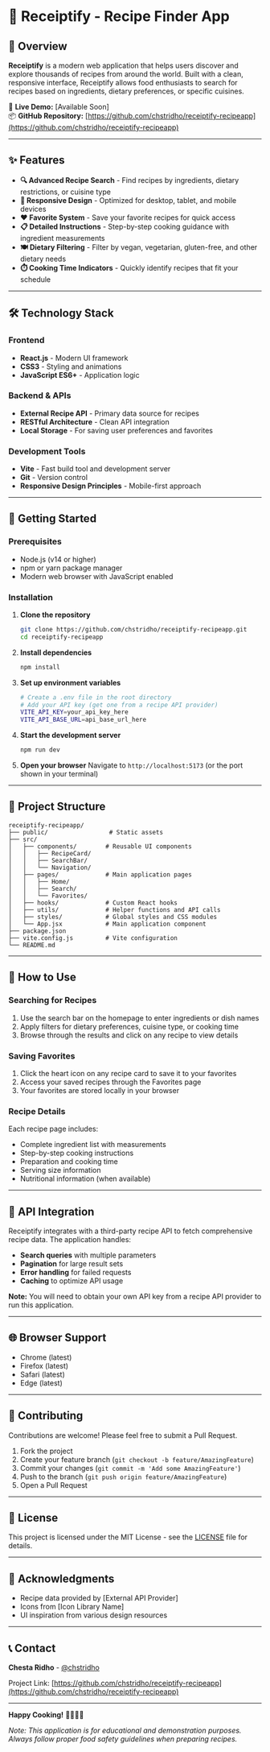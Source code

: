 # 🍳 Receiptify - Recipe Finder App


## 📖 Overview

**Receiptify** is a modern web application that helps users discover and explore thousands of recipes from around the world. Built with a clean, responsive interface, Receiptify allows food enthusiasts to search for recipes based on ingredients, dietary preferences, or specific cuisines.

🔗 **Live Demo:** [Available Soon]  
📦 **GitHub Repository:** [https://github.com/chstridho/receiptify-recipeapp](https://github.com/chstridho/receiptify-recipeapp)

---

## ✨ Features

- **🔍 Advanced Recipe Search** - Find recipes by ingredients, dietary restrictions, or cuisine type
- **📱 Responsive Design** - Optimized for desktop, tablet, and mobile devices
- **❤️ Favorite System** - Save your favorite recipes for quick access
- **📋 Detailed Instructions** - Step-by-step cooking guidance with ingredient measurements
- **🍽️ Dietary Filtering** - Filter by vegan, vegetarian, gluten-free, and other dietary needs
- **⏱️ Cooking Time Indicators** - Quickly identify recipes that fit your schedule

---

## 🛠️ Technology Stack

### Frontend
- **React.js** - Modern UI framework
- **CSS3** - Styling and animations
- **JavaScript ES6+** - Application logic

### Backend & APIs
- **External Recipe API** - Primary data source for recipes
- **RESTful Architecture** - Clean API integration
- **Local Storage** - For saving user preferences and favorites

### Development Tools
- **Vite** - Fast build tool and development server
- **Git** - Version control
- **Responsive Design Principles** - Mobile-first approach

---

## 🚀 Getting Started

### Prerequisites
- Node.js (v14 or higher)
- npm or yarn package manager
- Modern web browser with JavaScript enabled

### Installation

1. **Clone the repository**
   ```bash
   git clone https://github.com/chstridho/receiptify-recipeapp.git
   cd receiptify-recipeapp
   ```

2. **Install dependencies**
   ```bash
   npm install
   ```

3. **Set up environment variables**
   ```bash
   # Create a .env file in the root directory
   # Add your API key (get one from a recipe API provider)
   VITE_API_KEY=your_api_key_here
   VITE_API_BASE_URL=api_base_url_here
   ```

4. **Start the development server**
   ```bash
   npm run dev
   ```

5. **Open your browser**
   Navigate to `http://localhost:5173` (or the port shown in your terminal)

---

## 📁 Project Structure

```
receiptify-recipeapp/
├── public/                 # Static assets
├── src/
│   ├── components/        # Reusable UI components
│   │   ├── RecipeCard/
│   │   ├── SearchBar/
│   │   └── Navigation/
│   ├── pages/             # Main application pages
│   │   ├── Home/
│   │   ├── Search/
│   │   └── Favorites/
│   ├── hooks/             # Custom React hooks
│   ├── utils/             # Helper functions and API calls
│   ├── styles/            # Global styles and CSS modules
│   └── App.jsx            # Main application component
├── package.json
├── vite.config.js         # Vite configuration
└── README.md
```

---

## 🎯 How to Use

### Searching for Recipes
1. Use the search bar on the homepage to enter ingredients or dish names
2. Apply filters for dietary preferences, cuisine type, or cooking time
3. Browse through the results and click on any recipe to view details

### Saving Favorites
1. Click the heart icon on any recipe card to save it to your favorites
2. Access your saved recipes through the Favorites page
3. Your favorites are stored locally in your browser

### Recipe Details
Each recipe page includes:
- Complete ingredient list with measurements
- Step-by-step cooking instructions
- Preparation and cooking time
- Serving size information
- Nutritional information (when available)

---

## 🔧 API Integration

Receiptify integrates with a third-party recipe API to fetch comprehensive recipe data. The application handles:

- **Search queries** with multiple parameters
- **Pagination** for large result sets
- **Error handling** for failed requests
- **Caching** to optimize API usage

**Note:** You will need to obtain your own API key from a recipe API provider to run this application.

---

## 🌐 Browser Support

- Chrome (latest)
- Firefox (latest)
- Safari (latest)
- Edge (latest)

---

## 🤝 Contributing

Contributions are welcome! Please feel free to submit a Pull Request. 

1. Fork the project
2. Create your feature branch (`git checkout -b feature/AmazingFeature`)
3. Commit your changes (`git commit -m 'Add some AmazingFeature'`)
4. Push to the branch (`git push origin feature/AmazingFeature`)
5. Open a Pull Request

---

## 📄 License

This project is licensed under the MIT License - see the [LICENSE](LICENSE) file for details.

---

## 🙏 Acknowledgments

- Recipe data provided by [External API Provider]
- Icons from [Icon Library Name]
- UI inspiration from various design resources

---

## 📞 Contact

**Chesta Ridho** - [@chstridho](https://github.com/chstridho)

Project Link: [https://github.com/chstridho/receiptify-recipeapp](https://github.com/chstridho/receiptify-recipeapp)

---

**Happy Cooking!** 👨‍🍳👩‍🍳

*Note: This application is for educational and demonstration purposes. Always follow proper food safety guidelines when preparing recipes.*
